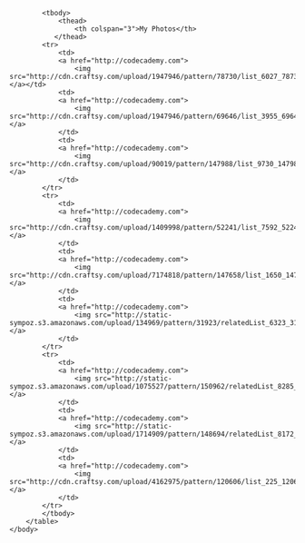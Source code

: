 
<!DOCTYPE html>
<html>
	<head>
		<link type="text/css" rel="stylesheet" href="stylesheet.css" />
		<title>My Photo Page</title>
	</head>
	<body>
	    <table>
	        
	        <tbody>
	            <thead>
	                <th colspan="3">My Photos</th>
	           </thead>     
	        <tr>
	            <td>
	            <a href="http://codecademy.com">
	                <img src="http://cdn.craftsy.com/upload/1947946/pattern/78730/list_6027_78730_ThePeppermintSwirlDress_4.jpg"</a></td>
	            <td>
	            <a href="http://codecademy.com">
	                <img src="http://cdn.craftsy.com/upload/1947946/pattern/69646/list_3955_69646_BubblegumSwingDressAddOn_2.jpg"</a>
	            </td>
	            <td>
	            <a href="http://codecademy.com">
	                <img src="http://cdn.craftsy.com/upload/90019/pattern/147988/list_9730_147988_PinaforeSewingPattern_1.jpg"></a>
	            </td>
	        </tr>
	        <tr>
    	        <td>
    	        <a href="http://codecademy.com">
    	            <img src="http://cdn.craftsy.com/upload/1409998/pattern/52241/list_7592_52241_SweetBabyJane_1.jpg"></a>
    	        </td>
    	        <td>
    	        <a href="http://codecademy.com">
    	            <img src="http://cdn.craftsy.com/upload/7174818/pattern/147658/list_1650_147658_RibbonDressPDFPatterngirls26yrs_2.jpg"></a>
    	        </td>
    	        <td>
    	        <a href="http://codecademy.com">
    	            <img src="http://static-sympoz.s3.amazonaws.com/upload/134969/pattern/31923/relatedList_6323_31923_SweetheartDressPattern_4.jpg"></a>
    	        </td>
	        </tr>
	        <tr>
    	        <td>
    	        <a href="http://codecademy.com">
    	            <img src="http://static-sympoz.s3.amazonaws.com/upload/1075527/pattern/150962/relatedList_8285_150962_HalterTopSundressforGirls_5.jpg"></a>
    	        </td>
    	        <td>
    	        <a href="http://codecademy.com">
    	            <img src="http://static-sympoz.s3.amazonaws.com/upload/1714909/pattern/148694/relatedList_8172_148694_HeirloomGardenDressSewingPattern_1.jpg"></a>
    	        </td>
    	        <td>
    	        <a href="http://codecademy.com">
    	            <img src="http://cdn.craftsy.com/upload/4162975/pattern/120606/list_225_120606_SohoMaxiSizes2T14yrs_1.jpg"></a>
    	        </td>
	        </tr>
	        </tbody>
	    </table>
	</body>
</html>
